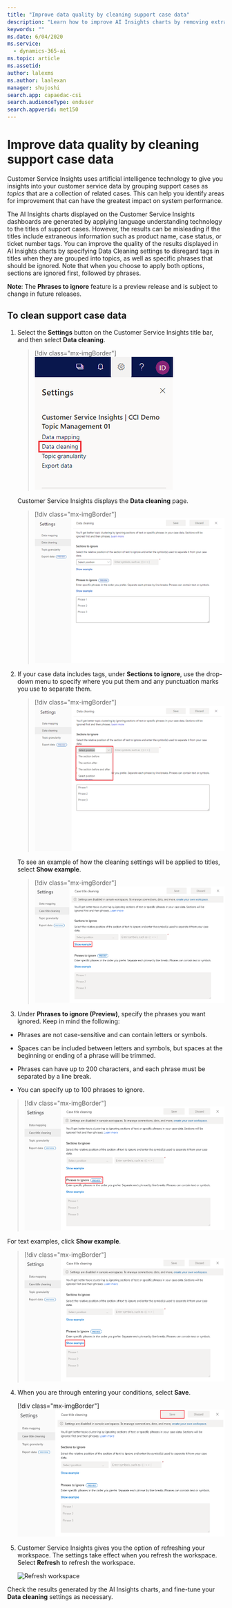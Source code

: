 ```yaml
---
title: "Improve data quality by cleaning support case data​"
description: "Learn how to improve AI Insights charts by removing extraneous tags in support case data."
keywords: ""
ms.date: 6/04/2020
ms.service:
  - dynamics-365-ai
ms.topic: article
ms.assetid:
author: lalexms
ms.author: laalexan
manager: shujoshi
search.app: capaedac-csi
search.audienceType: enduser
search.appverid: met150
---
```


# Improve data quality by cleaning support case data

Customer Service Insights uses artificial intelligence technology to give you insights into your customer service data by grouping support cases as *topics* that are a collection of related cases. This can help you identify areas for improvement that can have the greatest impact on system performance.

The AI Insights charts displayed on the Customer Service Insights dashboards are generated by applying language understanding technology to the titles of support cases. However, the results can be misleading if the titles include extraneous information such as product name, case status, or ticket number tags. You can improve the quality of the results displayed in AI Insights charts by specifying Data Cleaning settings to disregard tags in titles when they are grouped into topics, as well as specific phrases that should be ignored. Note that when you choose to apply both options, sections are ignored first, followed by phrases.

**Note**: The **Phrases to ignore** feature is a preview release and is subject to change in future releases.

## To clean support case data

1. Select the **Settings** button on the Customer Service Insights title bar, and then select **Data cleaning**.

   > [!div class="mx-imgBorder"]
   > ![Data cleaning](media/data-cleaning-setting.png "Data cleaning setting page")

   Customer Service Insights displays the **Data cleaning** page.

   > [!div class="mx-imgBorder"]
   > ![Data cleaning page](media/case-data-cleaning.png "Data cleaning page")
   

2. If your case data includes tags, under **Sections to ignore**, use the drop-down menu to specify where you put them and any punctuation marks you use to separate them. 

   > [!div class="mx-imgBorder"]
   > ![Drop-down menu for Sections to ignore](media/case-data-cleaning-select-position.png "Show the drop-down menu to select the position for Sections to ignore")

   To see an example of how the cleaning settings will be applied to titles, select **Show example**.

   
   > [!div class="mx-imgBorder"]
   > ![Show example for Sections to ignore](media/show-example-sections.png "Show an example of cleaning settings are applied to titles")
   

3. Under **Phrases to ignore (Preview)**, specify the phrases you want ignored. 
  Keep in mind the following:
  - Phrases are not case-sensitive and can contain letters or symbols.

  - Spaces can be included between letters and symbols, but spaces at the beginning or ending of a phrase will be trimmed. 

  - Phrases can have up to 200 characters, and each phrase must be separated by a line break.
 
  - You can specify up to 100 phrases to ignore.

  > [!div class="mx-imgBorder"]
  > ![Phrases to ignore](media/phrases-to-ignore.png "Phrases to ignore")
   

   For text examples, click **Show example**.
   
  > [!div class="mx-imgBorder"]
  > ![Show example for Phrases to ignore](media/show-example-phrases.png "Show an example of how data cleaning is applied to phrases")
   
   

4. When you are through entering your conditions, select **Save**.

   [!div class="mx-imgBorder"]
   ![Save cleaning settings](media/save-cleaning-settings.png "Save cleaning settings")
   
   
5. Customer Service Insights gives you the option of refreshing your workspace. The settings take effect when you refresh the workspace. Select **Refresh** to refresh the workspace.

   ![Refresh workspace](media/refresh-workspace-bar.png)

Check the results generated by the AI Insights charts, and fine-tune your **Data cleaning** settings as necessary.
